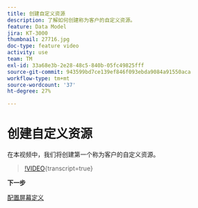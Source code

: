```yaml
---
title: 创建自定义资源
description: 了解如何创建称为客户的自定义资源。
feature: Data Model
jira: KT-3000
thumbnail: 27716.jpg
doc-type: feature video
activity: use
team: TM
exl-id: 33a68e3b-2e28-48c5-840b-05fc49825fff
source-git-commit: 943599bd7ce139ef846f093ebda9084a91550aca
workflow-type: tm+mt
source-wordcount: '37'
ht-degree: 27%

---
```


# 创建自定义资源

在本视频中，我们将创建第一个称为客户的自定义资源。

>[!VIDEO](https://video.tv.adobe.com/v/27716?learn=on){transcript=true}

**下一步**

[配置屏幕定义](./configuring-a-screen-definition-for-a-custom-resource.md)
